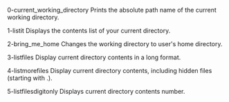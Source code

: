 0-current_working_directory
Prints the absolute path name of the current working directory.

1-listit
Displays the contents list of your current directory.

2-bring_me_home
Changes the working directory to user's home directory.

3-listfiles
Display current directory contents in a long format.

4-listmorefiles
Display current directory contents, including hidden files (starting with .).

5-listfilesdigitonly
Displays current directory contents number.


